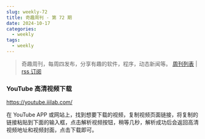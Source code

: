 ```yaml
---
slug: weekly-72
title: 奇趣周刊 - 第 72 期
date: 2024-10-17
categories:
  - weekly
tags:
  - weekly
---
```


> 奇趣周刊，每周四发布，分享有趣的软件，程序，动态新闻等。 [周刊列表](/categories/weekly/) | [rss 订阅](/categories/weekly/index.xml)

### YouTube 高清视频下载

https://youtube.iiilab.com/

在 YouTube APP 或网站上，找到想要下载的视频，复制视频页面链接，将复制的链接粘贴到下面的输入框，点击解析视频按钮，稍等几秒，解析成功后会返回高清视频地址和视频封面，点击下载即可。
